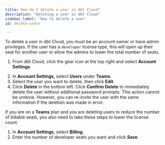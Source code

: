 ```yaml
---
title: How do I delete a user in dbt Cloud?
description: "Deleting a user in dbt Cloud"
sidebar_label: 'How to delete a user'
id: delete-users

---
```


To delete a user in dbt Cloud, you must be an account owner or have admin privileges. If the user has a `developer` license type, this will open up their seat for another user or allow the admins to lower the total number of seats. 

1. From dbt Cloud, click the gear icon at the top right and select **Account Settings**.

<Lightbox src="/img/docs/dbt-cloud/Navigate To Account Settings.png" title="Navigate to account settings" />

2. In **Account Settings**, select **Users** under **Teams**.
3. Select the user you want to delete, then click **Edit**. 
4. Click **Delete** in the bottom left. Click **Confirm Delete** to immediately delete the user without additional password prompts. This action cannot be undone. However, you can re-invite the user with the same information if the deletion was made in error. 

<Lightbox src="/img/docs/dbt-cloud/delete_user_20221023.gif" title="Deleting a user" />

If you are on a **Teams** plan and you are deleting users to reduce the number of billable seats, you also need to take these steps to lower the license count:
1. In **Account Settings**, select **Billing**. 
2. Enter the number of developer seats you want and click **Save**.

<Lightbox src="/img/docs/dbt-cloud/change-developer-seats.png" title="Developer seats" />
